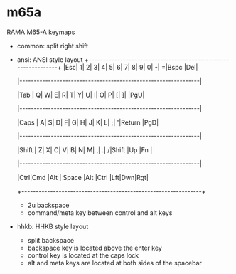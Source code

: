 # m65a
RAMA M65-A keymaps

- common: split right shift

- ansi: ANSI style layout
  +---------------------------------------------------------------+
  |Esc|  1|  2|  3|  4|  5|  6|  7|  8|  9|  0|  -|  =|Bspc   |Del|
  
  |---------------------------------------------------------------|
  
  |Tab  |  Q|  W|  E|  R|  T|  Y|  U|  I|  O|  P|  [|  ]|    \|PgU|
  
  |---------------------------------------------------------------|
  
  |Caps  |  A|  S|  D|  F|  G|  H|  J|  K|  L|  ;|  '|Return  |PgD|
  
  |---------------------------------------------------------------|
  
  |Shift   |  Z|  X|  C|  V|  B|  N|  M|  ,|  .|  /|Shift |Up |Fn |
  
  |---------------------------------------------------------------|
  
  |Ctrl|Cmd |Alt | Space                  |Alt  |Ctrl |Lft|Dwn|Rgt|
  
  +---------------------------------------------------------------+
  
  - 2u backspace
  - command/meta key between control and alt keys

- hhkb: HHKB style layout
  - split backspace
  - backspace key is located above the enter key
  - control key is located at the caps lock
  - alt and meta keys are located at both sides of the spacebar
